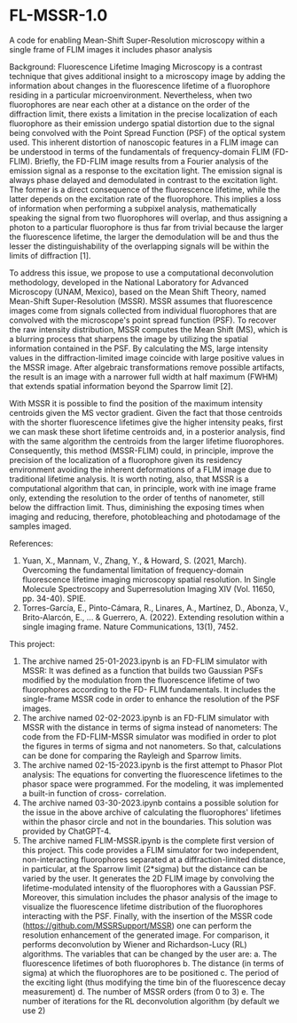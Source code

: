 # FL-MSSR-1.0
A code for enabling Mean-Shift Super-Resolution microscopy within a single frame of FLIM images it includes phasor analysis

Background:
Fluorescence Lifetime Imaging Microscopy is a contrast technique that gives additional insight to a microscopy image by adding the information about changes in the fluorescence lifetime of a fluorophore residing in a particular microenvironment. Nevertheless, when two fluorophores are near each other at a distance on the order of the diffraction limit, there exists a limitation in the precise localization of each fluorophore as their emission undergo spatial distortion due to the signal being convolved with the Point Spread Function (PSF) of the optical system used. This inherent distortion of nanoscopic features in a FLIM image can be understood in terms of the fundamentals of frequency-domain FLIM (FD-FLIM). Briefly, the FD-FLIM image results from a Fourier analysis of the emission signal as a response to the excitation light. The emission signal is always phase delayed and demodulated in contrast to the excitation light. The former is a direct consequence of the fluorescence lifetime, while the latter depends on the excitation rate of the fluorophore. This implies a loss of information when performing a subpixel analysis, mathematically speaking the signal from two fluorophores will overlap, and thus assigning a photon to a particular fluorophore is thus far from trivial because the larger the fluorescence lifetime, the larger the demodulation will be and thus the lesser the distinguishability of the overlapping signals will be within the limits of diffraction [1].

To address this issue, we propose to use a computational deconvolution methodology, developed in the National Laboratory for Advanced Microscopy (UNAM, Mexico), based on the Mean Shift Theory, named Mean-Shift Super-Resolution (MSSR). MSSR assumes that fluorescence images come from signals collected from individual fluorophores that are convolved with the microscope's point spread function (PSF). To recover the raw intensity distribution, MSSR computes the Mean Shift (MS), which is a blurring process that sharpens the image by utilizing the spatial information contained in the PSF. By calculating the MS, large intensity values in the diffraction-limited image coincide with large positive values in the MSSR image. After algebraic transformations remove possible artifacts, the result is an image with a narrower full width at half maximum (FWHM) that extends spatial information beyond the Sparrow limit [2].

With MSSR it is possible to find the position of the maximum intensity centroids given the MS vector gradient. Given the fact that those centroids with the shorter fluorescence lifetimes give the higher intensity peaks, first we can mask these short lifetime centroids and, in a posterior analysis, find with the same algorithm the centroids from the larger lifetime fluorophores. Consequently, this method (MSSR-FLIM) could, in principle, improve the precision of the localization of a fluorophore given its residency environment avoiding the inherent deformations of a FLIM image due to traditional lifetime analysis. It is worth noting, also, that MSSR is a computational algorithm that can, in principle, work with ine image frame only, extending the resolution to the order of tenths of nanometer, still below the diffraction limit. Thus, diminishing the exposing times when imaging and reducing, therefore, photobleaching and photodamage of the samples imaged.

References:
1. Yuan, X., Mannam, V., Zhang, Y., & Howard, S. (2021, March). Overcoming the fundamental limitation of frequency-domain fluorescence lifetime imaging microscopy spatial resolution. In Single Molecule Spectroscopy and Superresolution Imaging XIV (Vol. 11650, pp. 34-40). SPIE.
2. Torres-García, E., Pinto-Cámara, R., Linares, A., Martínez, D., Abonza, V., Brito-Alarcón, E., ... & Guerrero, A. (2022). Extending resolution within a single imaging frame. Nature Communications, 13(1), 7452.

This project:

1. The archive named 25-01-2023.ipynb is an FD-FLIM simulator with MSSR: 
   It was defined as a function that builds two Gaussian PSFs modified by the modulation from the fluorescence lifetime of two fluorophores according to the FD- 
   FLIM fundamentals. It includes the single-frame MSSR code in order to enhance the resolution of the PSF images.
2. The archive named 02-02-2023.ipynb is an FD-FLIM simulator with MSSR with the distance in terms of sigma instead of nanometers:
   The code from the FD-FLIM-MSSR simulator was modified in order to plot the figures in terms of sigma and not nanometers. So that, calculations can be done for      comparing the Rayleigh and Sparrow limits.
3. The archive named 02-15-2023.ipynb is the first attempt to Phasor Plot analysis:
   The equations for converting the fluorescence lifetimes to the phasor space were programmed. For the modeling, it was implemented a built-in function of cross-        correlation.
4. The archive named 03-30-2023.ipynb contains a possible solution for the issue in the above archive of calculating the fluorophores' lifetimes within the phasor      circle and not in the boundaries. This solution was provided by ChatGPT-4.
5. The archive named FLIM-MSSR.ipynb is the complete first version of this project. This code provides a FLIM simulator for two independent, non-interacting 
   fluorophores separated at a diffraction-limited distance, in particular, at the Sparrow limit (2*sigma) but the distance can be varied by the user. It generates 
   the 2D FLIM image by convolving the lifetime-modulated intensity of the fluorophores with a Gaussian PSF.
   Moreover, this simulation includes the phasor analysis of the image to visualize the fluorescence lifetime distribution of
   the fluorophores interacting with the PSF.
   Finally, with the insertion of the MSSR code (https://github.com/MSSRSupport/MSSR) one can perform the resolution enhancement of
   the generated image. For comparison, it performs deconvolution by Wiener and Richardson-Lucy (RL) algorithms.
   The variables that can be changed by the user are:
   a. The fluorescence lifetimes of both fluorophores
   b. The distance (in terms of sigma) at which the fluorophores are to be positioned
   c. The period of the exciting light (thus modifying the time bin of the fluorescence decay measurement)
   d. The number of MSSR orders (from 0 to 3)
   e. The number of iterations for the RL deconvolution algorithm (by default we use 2)

